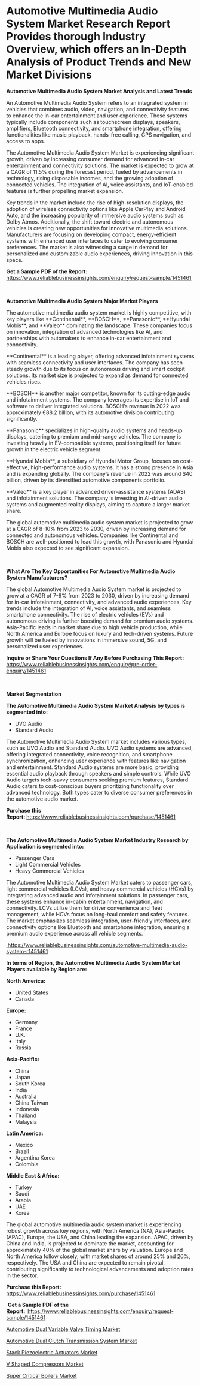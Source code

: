 <p><h1>Automotive Multimedia Audio System Market Research Report Provides thorough Industry Overview, which offers an In-Depth Analysis of Product Trends and New Market Divisions</h1></p><p><strong>Automotive Multimedia Audio System Market Analysis and Latest Trends</strong></p>
<p><p>An Automotive Multimedia Audio System refers to an integrated system in vehicles that combines audio, video, navigation, and connectivity features to enhance the in-car entertainment and user experience. These systems typically include components such as touchscreen displays, speakers, amplifiers, Bluetooth connectivity, and smartphone integration, offering functionalities like music playback, hands-free calling, GPS navigation, and access to apps.</p><p>The Automotive Multimedia Audio System Market is experiencing significant growth, driven by increasing consumer demand for advanced in-car entertainment and connectivity solutions. The market is expected to grow at a CAGR of 11.5% during the forecast period, fueled by advancements in technology, rising disposable incomes, and the growing adoption of connected vehicles. The integration of AI, voice assistants, and IoT-enabled features is further propelling market expansion.</p><p>Key trends in the market include the rise of high-resolution displays, the adoption of wireless connectivity options like Apple CarPlay and Android Auto, and the increasing popularity of immersive audio systems such as Dolby Atmos. Additionally, the shift toward electric and autonomous vehicles is creating new opportunities for innovative multimedia solutions. Manufacturers are focusing on developing compact, energy-efficient systems with enhanced user interfaces to cater to evolving consumer preferences. The market is also witnessing a surge in demand for personalized and customizable audio experiences, driving innovation in this space.</p></p>
<p><strong>Get a Sample PDF of the Report:&nbsp;</strong> <a href="https://www.reliablebusinessinsights.com/enquiry/request-sample/1451461?utm_campaign=950&utm_medium=2&utm_source=Github&utm_content=ia&utm_term=23012025&utm_id=automotive-multimedia-audio-system">https://www.reliablebusinessinsights.com/enquiry/request-sample/1451461</a></p>
<p>&nbsp;</p>
<p><strong>Automotive Multimedia Audio System Major Market Players</strong></p>
<p><p>The automotive multimedia audio system market is highly competitive, with key players like **Continental**, **BOSCH**, **Panasonic**, **Hyundai Mobis**, and **Valeo** dominating the landscape. These companies focus on innovation, integration of advanced technologies like AI, and partnerships with automakers to enhance in-car entertainment and connectivity.</p><p>**Continental** is a leading player, offering advanced infotainment systems with seamless connectivity and user interfaces. The company has seen steady growth due to its focus on autonomous driving and smart cockpit solutions. Its market size is projected to expand as demand for connected vehicles rises.</p><p>**BOSCH** is another major competitor, known for its cutting-edge audio and infotainment systems. The company leverages its expertise in IoT and software to deliver integrated solutions. BOSCH’s revenue in 2022 was approximately €88.2 billion, with its automotive division contributing significantly.</p><p>**Panasonic** specializes in high-quality audio systems and heads-up displays, catering to premium and mid-range vehicles. The company is investing heavily in EV-compatible systems, positioning itself for future growth in the electric vehicle segment.</p><p>**Hyundai Mobis**, a subsidiary of Hyundai Motor Group, focuses on cost-effective, high-performance audio systems. It has a strong presence in Asia and is expanding globally. The company’s revenue in 2022 was around $40 billion, driven by its diversified automotive components portfolio.</p><p>**Valeo** is a key player in advanced driver-assistance systems (ADAS) and infotainment solutions. The company is investing in AI-driven audio systems and augmented reality displays, aiming to capture a larger market share.</p><p>The global automotive multimedia audio system market is projected to grow at a CAGR of 8-10% from 2023 to 2030, driven by increasing demand for connected and autonomous vehicles. Companies like Continental and BOSCH are well-positioned to lead this growth, with Panasonic and Hyundai Mobis also expected to see significant expansion.</p></p>
<p>&nbsp;</p>
<p><strong>What Are The Key Opportunities For Automotive Multimedia Audio System Manufacturers?</strong></p>
<p><p>The global Automotive Multimedia Audio System market is projected to grow at a CAGR of 7-9% from 2023 to 2030, driven by increasing demand for in-car infotainment, connectivity, and advanced audio experiences. Key trends include the integration of AI, voice assistants, and seamless smartphone connectivity. The rise of electric vehicles (EVs) and autonomous driving is further boosting demand for premium audio systems. Asia-Pacific leads in market share due to high vehicle production, while North America and Europe focus on luxury and tech-driven systems. Future growth will be fueled by innovations in immersive sound, 5G, and personalized user experiences.</p></p>
<p><strong>Inquire or Share Your Questions If Any Before Purchasing This Report:</strong> <a href="https://www.reliablebusinessinsights.com/enquiry/pre-order-enquiry/1451461?utm_campaign=950&utm_medium=2&utm_source=Github&utm_content=ia&utm_term=23012025&utm_id=automotive-multimedia-audio-system">https://www.reliablebusinessinsights.com/enquiry/pre-order-enquiry/1451461</a></p>
<p>&nbsp;</p>
<p><strong>Market Segmentation</strong></p>
<p><strong>The Automotive Multimedia Audio System Market Analysis by types is segmented into:</strong></p>
<p><ul><li>UVO Audio</li><li>Standard Audio</li></ul></p>
<p><p>The Automotive Multimedia Audio System market includes various types, such as UVO Audio and Standard Audio. UVO Audio systems are advanced, offering integrated connectivity, voice recognition, and smartphone synchronization, enhancing user experience with features like navigation and entertainment. Standard Audio systems are more basic, providing essential audio playback through speakers and simple controls. While UVO Audio targets tech-savvy consumers seeking premium features, Standard Audio caters to cost-conscious buyers prioritizing functionality over advanced technology. Both types cater to diverse consumer preferences in the automotive audio market.</p></p>
<p><strong>Purchase this Report:&nbsp;</strong><a href="https://www.reliablebusinessinsights.com/purchase/1451461?utm_campaign=950&utm_medium=2&utm_source=Github&utm_content=ia&utm_term=23012025&utm_id=automotive-multimedia-audio-system">https://www.reliablebusinessinsights.com/purchase/1451461</a></p>
<p>&nbsp;</p>
<p><strong>The Automotive Multimedia Audio System Market Industry Research by Application is segmented into:</strong></p>
<p><ul><li>Passenger Cars</li><li>Light Commercial Vehicles</li><li>Heavy Commercial Vehicles</li></ul></p>
<p><p>The Automotive Multimedia Audio System Market caters to passenger cars, light commercial vehicles (LCVs), and heavy commercial vehicles (HCVs) by integrating advanced audio and infotainment solutions. In passenger cars, these systems enhance in-cabin entertainment, navigation, and connectivity. LCVs utilize them for driver convenience and fleet management, while HCVs focus on long-haul comfort and safety features. The market emphasizes seamless integration, user-friendly interfaces, and connectivity options like Bluetooth and smartphone integration, ensuring a premium audio experience across all vehicle segments.</p></p>
<p><a href="https://www.reliablebusinessinsights.com/automotive-multimedia-audio-system-r1451461?utm_campaign=950&utm_medium=2&utm_source=Github&utm_content=ia&utm_term=23012025&utm_id=automotive-multimedia-audio-system">&nbsp;https://www.reliablebusinessinsights.com/automotive-multimedia-audio-system-r1451461</a></p>
<p><strong>In terms of Region, the Automotive Multimedia Audio System Market Players available by Region are:</strong></p>
<p>
    <p> <strong> North America: </strong>
        <ul>
            <li>United States</li>
            <li>Canada</li>
        </ul>
        </p> 
    <p> <strong> Europe: </strong>
        <ul>
            <li>Germany</li>
            <li>France</li>
            <li>U.K.</li>
            <li>Italy</li>
            <li>Russia</li>
        </ul>
        </p> 
    <p> <strong> Asia-Pacific: </strong>
        <ul>
            <li>China</li>
            <li>Japan</li>
            <li>South Korea</li>
            <li>India</li>
            <li>Australia</li>
            <li>China Taiwan</li>
            <li>Indonesia</li>
            <li>Thailand</li>
            <li>Malaysia</li>
        </ul>
        </p> 
    <p> <strong> Latin America: </strong>
        <ul>
            <li>Mexico</li>
            <li>Brazil</li>
            <li>Argentina Korea</li>
            <li>Colombia</li>
        </ul>
        </p> 
    <p> <strong> Middle East & Africa: </strong>
        <ul>
            <li>Turkey</li>
            <li>Saudi</li>
            <li>Arabia</li>
            <li>UAE</li>
            <li>Korea</li>
        </ul>
    </p>
    </p>
<p><p>The global automotive multimedia audio system market is experiencing robust growth across key regions, with North America (NA), Asia-Pacific (APAC), Europe, the USA, and China leading the expansion. APAC, driven by China and India, is projected to dominate the market, accounting for approximately 40% of the global market share by valuation. Europe and North America follow closely, with market shares of around 25% and 20%, respectively. The USA and China are expected to remain pivotal, contributing significantly to technological advancements and adoption rates in the sector.</p></p>
<p><strong>Purchase this Report: </strong><a href="https://www.reliablebusinessinsights.com/purchase/1451461?utm_campaign=950&utm_medium=2&utm_source=Github&utm_content=ia&utm_term=23012025&utm_id=automotive-multimedia-audio-system">https://www.reliablebusinessinsights.com/purchase/1451461</a></p>
<p>&nbsp;<strong>Get a Sample PDF of the Report:&nbsp;&nbsp;</strong><a href="https://www.reliablebusinessinsights.com/enquiry/request-sample/1451461?utm_campaign=950&utm_medium=2&utm_source=Github&utm_content=ia&utm_term=23012025&utm_id=automotive-multimedia-audio-system">https://www.reliablebusinessinsights.com/enquiry/request-sample/1451461</a></p>
<p><strong></strong></p>
<p><p><a href="https://github.com/osbornrdaflalo/Market-Research-Report-List-1/blob/main/automotive-dual-variable-valve-timing-market.md?utm_campaign=950&utm_medium=2&utm_source=Github&utm_content=ia&utm_term=23012025&utm_id=automotive-multimedia-audio-system">Automotive Dual Variable Valve Timing Market</a></p><p><a href="https://github.com/antonioc6hal/Market-Research-Report-List-1/blob/main/automotive-dual-clutch-transmission-system-market.md?utm_campaign=950&utm_medium=2&utm_source=Github&utm_content=ia&utm_term=23012025&utm_id=automotive-multimedia-audio-system">Automotive Dual Clutch Transmission System Market</a></p><p><a href="https://www.linkedin.com/pulse/stack-piezoelectric-actuators-market-overview-global-trends-igxxc?utm_campaign=950&utm_medium=2&utm_source=Github&utm_content=ia&utm_term=23012025&utm_id=automotive-multimedia-audio-system">Stack Piezoelectric Actuators Market</a></p><p><a href="https://www.linkedin.com/pulse/v-shaped-compressors-market-trendssector-overview-andmarket-synhe?utm_campaign=950&utm_medium=2&utm_source=Github&utm_content=ia&utm_term=23012025&utm_id=automotive-multimedia-audio-system">V Shaped Compressors Market</a></p><p><a href="https://www.linkedin.com/pulse/global-overview-super-critical-boilers-market-revenue-share-7vsnc?utm_campaign=950&utm_medium=2&utm_source=Github&utm_content=ia&utm_term=23012025&utm_id=automotive-multimedia-audio-system">Super Critical Boilers Market</a></p></p>